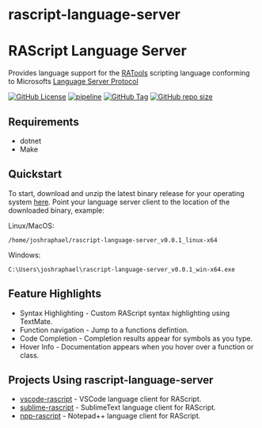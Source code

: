 # rascript-language-server

# RAScript Language Server

Provides language support for the [RATools](https://github.com/Jamiras/RATools) scripting language conforming to Microsofts [Language Server Protocol](https://microsoft.github.io/language-server-protocol/)

[![GitHub License](https://img.shields.io/github/license/joshraphael/rascript-language-server)](https://github.com/joshraphael/rascript-language-server/blob/main/LICENSE)
[![pipeline](https://github.com/joshraphael/rascript-language-server/actions/workflows/release.yaml/badge.svg)](https://github.com/joshraphael/rascript-language-server/actions/workflows/release.yaml)
[![GitHub Tag](https://img.shields.io/github/v/tag/joshraphael/rascript-language-server)](https://github.com/joshraphael/rascript-language-server/tags)
[![GitHub repo size](https://img.shields.io/github/repo-size/joshraphael/rascript-language-server)](https://github.com/joshraphael/rascript-language-server/archive/main.zip)

## Requirements
- dotnet
- Make

## Quickstart
To start, download and unzip the latest binary release for your operating system [here](https://github.com/joshraphael/rascript-language-server/releases/latest). Point your language server client to the location of the downloaded binary, example:

Linux/MacOS:
```text
/home/joshraphael/rascript-language-server_v0.0.1_linux-x64
```

Windows:
```text
C:\Users\joshraphael\rascript-language-server_v0.0.1_win-x64.exe
```

## Feature Highlights
- Syntax Highlighting - Custom RAScript syntax highlighting using TextMate.
- Function navigation - Jump to a functions defintion.
- Code Completion - Completion results appear for symbols as you type.
- Hover Info - Documentation appears when you hover over a function or class.

## Projects Using rascript-language-server
- [vscode-rascript](https://github.com/joshraphael/vscode-rascript) - VSCode language client for RAScript.
- [sublime-rascript](https://github.com/joshraphael/sublime-rascript) - SublimeText language client for RAScript.
- [npp-rascript](https://github.com/joshraphael/npp-rascript) - Notepad++ language client for RAScript.
